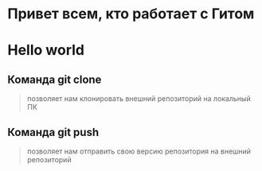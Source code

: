 # Привет всем, кто работает с Гитом
# Hello world
## Команда git clone
> позволяет нам клонировать внешний репозиторий на локальный ПК
## Команда git push
> позволяет нам отправить свою версию репозитория на внешний репозиторий

